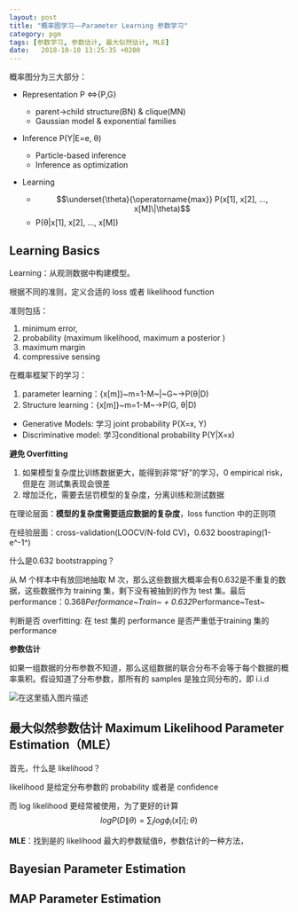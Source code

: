 ```yaml
---
layout: post
title: "概率图学习——Parameter Learning 参数学习"
category: pgm
tags: [参数学习, 参数估计, 最大似然估计, MLE]
date:   2018-10-10 13:25:35 +0200
---
```


概率图分为三大部分：
 - Representation	P <=>{P,G}
	
	 - parent→child structure(BN) & clique(MN)
	 - Gaussian model & exponential families
	 
 - Inference		P(Y\|E=e, θ)

	- Particle-based inference
	- Inference as optimization
	
 - Learning 
 
 	- $$\underset{\theta}{\operatorname{max}} P(x[1], x[2], ..., x[M]\|\theta)$$
 	- P(θ\|x[1], x[2], ..., x[M])

## Learning Basics

Learning：从观测数据中构建模型。

根据不同的准则，定义合适的 loss 或者 likelihood function

准则包括：

1. minimum error,
2. probability (maximum likelihood, maximum a posterior )
3. maximum margin
4. compressive sensing

在概率框架下的学习：

1. parameter learning：{x[m]}~m=1-M~\|~G~→P(θ\|D)
2. Structure learning：{x[m]}~m=1-M~→P(G, θ\|D)

- Generative Models: 学习 joint probability P(X=x, Y)
- Discriminative model: 学习conditional probability P(Y\|X=x)

**避免 Overfitting**
1. 如果模型复杂度比训练数据更大，能得到非常“好”的学习，0 empirical risk，但是在 测试集表现会很差
2. 增加泛化，需要去惩罚模型的复杂度，分离训练和测试数据

在理论层面：**模型的复杂度需要适应数据的复杂度**，loss function 中的正则项

在经验层面：cross-validation(LOOCV/N-fold CV)，0.632 boostraping(1-e^-1^)

什么是0.632 bootstrapping？

从 M 个样本中有放回地抽取 M 次，那么这些数据大概率会有0.632是不重复的数据，这些数据作为 training 集，剩下没有被抽到的作为 test 集。最后 performance：0.368*Performance~Train~ + 0.632*Performance~Test~

判断是否 overfitting: 在 test 集的 performance 是否严重低于training 集的 performance

**参数估计**

如果一组数据的分布参数不知道，那么这组数据的联合分布不会等于每个数据的概率乘积。假设知道了分布参数，那所有的 samples 是独立同分布的，即 i.i.d

![在这里插入图片描述](http://strongman1995.github.io/assets/images/2018-10-10-parameter-learning/1.png)

## 最大似然参数估计 Maximum Likelihood Parameter Estimation（MLE）

首先，什么是 likelihood？

likelihood 是给定分布参数的 probability 或者是 confidence

而 log likelihood 更经常被使用，为了更好的计算$$log P(D\|\theta)=\sum_i log \phi_i(x[i];\theta)$$

**MLE**：找到是的 likelihood 最大的参数赋值θ，参数估计的一种方法，

## Bayesian Parameter Estimation

## MAP Parameter Estimation
